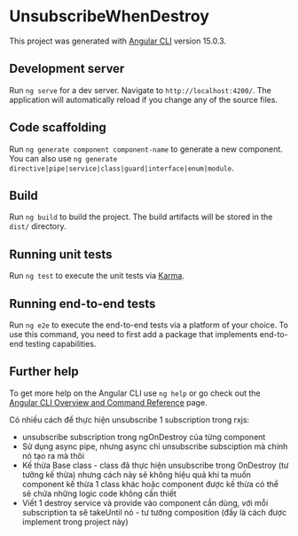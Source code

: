 # UnsubscribeWhenDestroy

This project was generated with [Angular CLI](https://github.com/angular/angular-cli) version 15.0.3.

## Development server

Run `ng serve` for a dev server. Navigate to `http://localhost:4200/`. The application will automatically reload if you change any of the source files.

## Code scaffolding

Run `ng generate component component-name` to generate a new component. You can also use `ng generate directive|pipe|service|class|guard|interface|enum|module`.

## Build

Run `ng build` to build the project. The build artifacts will be stored in the `dist/` directory.

## Running unit tests

Run `ng test` to execute the unit tests via [Karma](https://karma-runner.github.io).

## Running end-to-end tests

Run `ng e2e` to execute the end-to-end tests via a platform of your choice. To use this command, you need to first add a package that implements end-to-end testing capabilities.

## Further help

To get more help on the Angular CLI use `ng help` or go check out the [Angular CLI Overview and Command Reference](https://angular.io/cli) page.


Có nhiều cách để thực hiện unsubscribe 1 subscription trong rxjs:
  - unsubscribe subscription trong ngOnDestroy của từng component
  - Sử dụng async pipe, nhưng async chỉ unsubscribe subsciption mà chính nó tạo ra mà thôi
  - Kế thừa Base class - class đã thực hiện unsubscribe trong OnDestroy (tư tưởng kế thừa) nhưng cách này sẽ không hiệu quả khi ta muốn component kế thừa 1 class khác hoặc component được kế thừa có thể sẽ chứa những logic code không cần thiết
  - Viết 1 destroy service và provide vào component cần dùng, với mỗi subscription ta sẽ takeUntil nó - tư tưởng composition (đấy là cách được implement trong project này)
